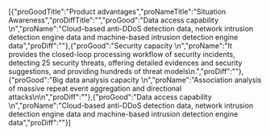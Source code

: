 [{"proGoodTitle":"Product advantages","proNameTitle":"Situation Awareness","proDiffTitle":"","proGood":"Data access capability \n","proName":"Cloud-based anti-DDoS detection data, network intrusion detection engine data and machine-based intrusion detection engine data","proDiff":""},{"proGood":"Security capacity \n","proName":"It provides the closed-loop processing workflow of security incidents, detecting 25 security threats, offering detailed evidences and security suggestions, and providing hundreds of threat models\n.","proDiff":""},{"proGood":"Big data analysis capacity \n","proName":"Association analysis of massive repeat event aggregation and directional attacks\n\n","proDiff":""},{"proGood":"Data access capability \n","proName":"Cloud-based anti-DDoS detection data, network intrusion detection engine data and machine-based intrusion detection engine data","proDiff":""}]